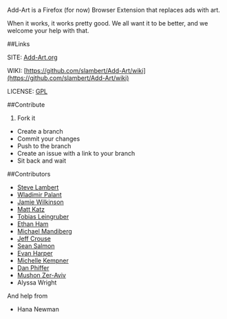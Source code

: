 
Add-Art is a Firefox (for now) Browser Extension that replaces ads with art.

When it works, it works pretty good. We all want it to be better, and we welcome your help with that.

##Links

SITE: [Add-Art.org](http://Add-Art.org)

WIKI: [https://github.com/slambert/Add-Art/wiki](https://github.com/slambert/Add-Art/wiki)

LICENSE: [GPL](https://www.gnu.org/licenses/gpl.txt)

##Contribute
 1. Fork it 
 * Create a branch
 * Commit your changes
 * Push to the branch
 * Create an issue with a link to your branch
 * Sit back and wait

##Contributors

 * [Steve Lambert](http://visitsteve.com)
 * [Wladimir Palant](http://adblockplus.org/)
 * [Jamie Wilkinson](http://tramchase.com/)
 * [Matt Katz](http://www.morelightmorelight.com/ ) 
 * [Tobias Leingruber](http://www.tobi-x.com/)
 * [Ethan Ham](http://www.ethanham.com/)
 * [Michael Mandiberg](http://www.mandiberg.com/)
 * [Jeff Crouse](http://www.jeffcrouse.info/)
 * [Sean Salmon](http://www.seanaes.com/)
 * [Evan Harper](http://a.parsons.edu/~evan/school/)
 * [Michelle Kempner](https://twitter.com/#!/mikey_k)
 * [Dan Phiffer](http://phiffer.org/)
 * [Mushon Zer-Aviv](http://mushon.com/)
 * Alyssa Wright
 
 And help from 
 
  * Hana Newman
